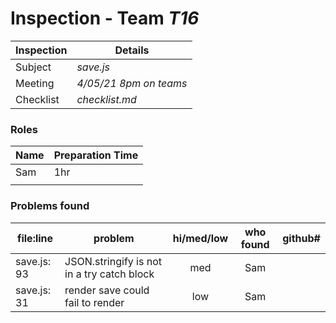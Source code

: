 # Inspection - Team *T16* 
 
| Inspection | Details |
| ----- | ----- |
| Subject | *save.js* |
| Meeting | *4/05/21 8pm on teams* |
| Checklist | *checklist.md* |

### Roles

| Name | Preparation Time |
| ---- | ---- |
| Sam | 1hr |
|  |  |

### Problems found

| file:line | problem | hi/med/low | who found | github#  |
| --- | --- | :---: | :---: | --- |
| save.js: 93 | JSON.stringify is not in a try catch block | med | Sam | |
| save.js: 31 | render save could fail to render  | low | Sam | |
